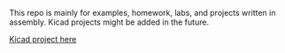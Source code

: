 This repo is mainly for examples, homework, labs, and projects written in assembly. Kicad projects might be added in the future.

[Kicad project here](https://github.com/gingerbreadassassin/4bmc)
